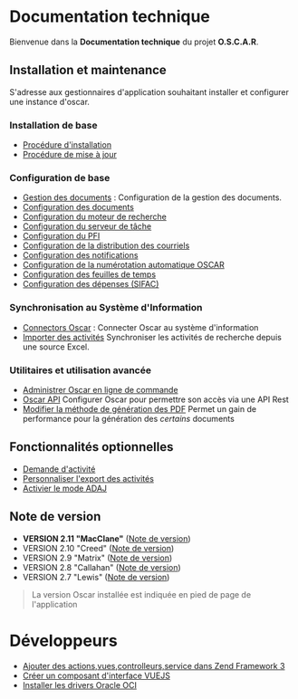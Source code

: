 # Documentation technique

Bienvenue dans la **Documentation technique** du projet **O.S.C.A.R**.


## Installation et maintenance

S'adresse aux gestionnaires d'application souhaitant installer et configurer une instance d'oscar.

### Installation de base

 - [Procédure d'installation](install-prod.md)
 - [Procédure de mise à jour](update.md)

### Configuration de base
 - [Gestion des documents](config-documents.md) : Configuration de la gestion des documents.
 - [Configuration des documents](config-documents.md)
 - [Configuration du moteur de recherche](config-elasticsearch.md)
 - [Configuration du serveur de tâche](config-gearman.md)
 - [Configuration du PFI](config-pfi.md)
 - [Configuration de la distribution des courriels](config-mailer.md)
 - [Configuration des notifications](config-notifications.md)
 - [Configuration de la numérotation automatique OSCAR](config-numerotation.md)
 - [Configuration des feuilles de temps](timesheet.md)
 - [Configuration des dépenses (SIFAC)](config-sifac.md)

### Synchronisation au Système d'Information
 - [Connectors Oscar](connectors.md) : Connecter Oscar au système d'information
 - [Importer des activités](activity-import.md) Synchroniser les activités de recherche depuis une source Excel.

### Utilitaires et utilisation avancée
 - [Administrer Oscar en ligne de commande](oscar-commands.md)
 - [Oscar API](config-api.md) Configurer Oscar pour permettre son accès via une API Rest
 - [Modifier la méthode de génération des PDF](../config-docpdf.md) Permet un gain de performance pour la génération des *certains* documents

## Fonctionnalités optionnelles

 - [Demande d'activité](activity-request.md)
 - [Personnaliser l'export des activités](activities-export.md)
 - [Activier le mode ADAJ](adaj.md)

## Note de version
  - **VERSION 2.11 "MacClane"** ([Note de version](versions/version-2.11.md))
  - VERSION 2.10 "Creed" ([Note de version](versions/version-2.10.md))
  - VERSION 2.9 "Matrix" ([Note de version](versions/version-2.9.md))
  - VERSION 2.8 "Callahan" ([Note de version](versions/version-2.8.md))
  - VERSION 2.7 "Lewis" ([Note de version](versions/version-2.7.md))

 > La version Oscar installée est indiquée en pied de page de l'application

# Développeurs

 - [Ajouter des actions,vues,controlleurs,service dans Zend Framework 3](devnote/mvc.md)
 - [Créer un composant d'interface VUEJS](devnote/vuejs.md)
 - [Installer les drivers Oracle OCI](install-oracle-pp.md)
